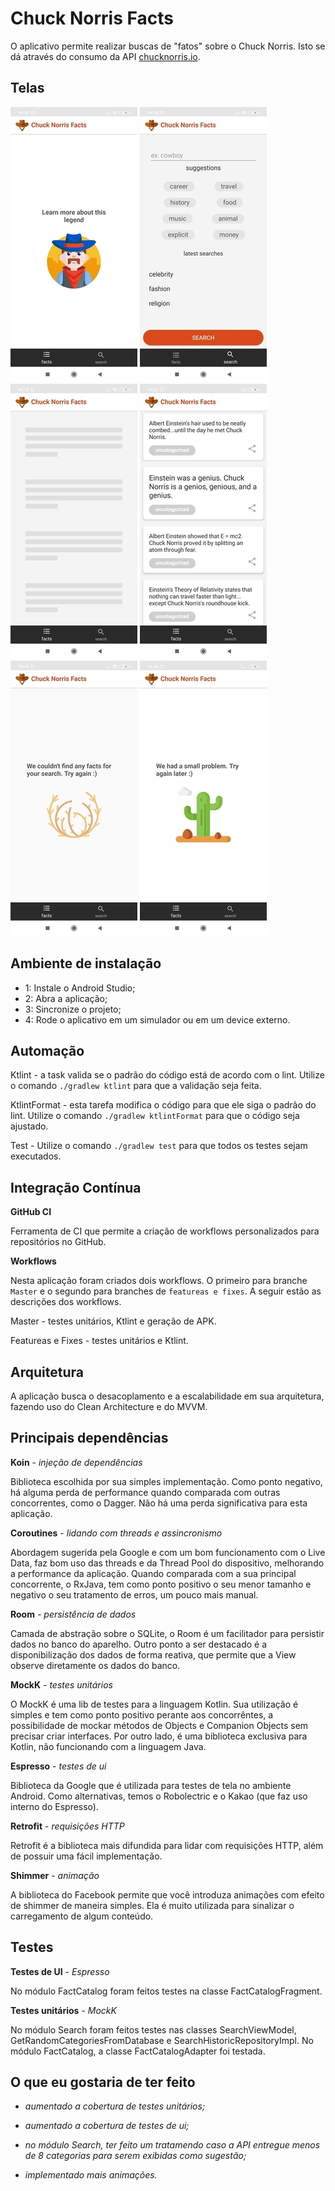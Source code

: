 # Chuck Norris Facts

O aplicativo permite realizar buscas de "fatos" sobre o Chuck Norris. Isto se dá através do consumo da API [chucknorris.io]( https://chucknorris.io/).

## Telas
![Tela de erro](/pictures/user_first_time_screen.jpg)
![Tela de erro](/pictures/search_screen.jpg)
![Tela de erro](/pictures/fact_catalog_loading_screen.jpg)
![Tela de erro](/pictures/fact_catalog_screen.jpg)
![Tela de erro](/pictures/without_result_screen.jpg)
![Tela de erro](/pictures/error_screen.jpg)

## Ambiente de instalação
* 1: Instale o Android Studio;
* 2: Abra a aplicação;
* 3: Sincronize o projeto;
* 4: Rode o aplicativo em um simulador ou em um device externo.

## Automação
Ktlint - a task valida se o padrão do código está de acordo com o lint. Utilize o comando `./gradlew ktlint` para que a validação seja feita.

KtlintFormat - esta tarefa modifica o código para que ele siga o padrão do lint. Utilize o comando `./gradlew ktlintFormat` para que o código seja ajustado.

Test - Utilize o comando `./gradlew test` para que todos os testes sejam executados.

## Integração Contínua
**GitHub CI**

Ferramenta de CI que permite a criação de workflows personalizados para repositórios no GitHub.

**Workflows**

Nesta aplicação foram criados dois workflows. O primeiro para branche `Master` e o segundo para branches de `featureas e fixes`. A seguir estão as descrições dos workflows.

Master - testes unitários, Ktlint e geração de APK.

Featureas e Fixes - testes unitários e Ktlint.

 ## Arquitetura
 A aplicação busca o desacoplamento e a escalabilidade em sua arquitetura, fazendo uso do Clean Architecture e do MVVM.

 ## Principais dependências
**Koin** - _injeção de dependências_
 <p>Biblioteca escolhida por sua simples implementação. Como ponto negativo, há alguma perda de performance quando comparada com outras concorrentes, como o Dagger. Não há uma perda significativa para esta aplicação.</p>

**Coroutines** - _lidando com threads e assincronismo_
 <p>Abordagem sugerida pela Google e com um bom funcionamento com o Live Data, faz bom uso das threads e da Thread Pool do dispositivo, melhorando a performance da aplicação. Quando comparada com a sua principal concorrente, o RxJava, tem como ponto positivo o seu menor tamanho e negativo o seu tratamento de erros, um pouco mais manual.</p>

**Room** - _persistência de dados_
 <p>Camada de abstração sobre o SQLite, o Room é um facilitador para persistir dados no banco do aparelho. Outro ponto a ser destacado é a disponibilização dos dados de forma reativa, que permite que a View observe diretamente os dados do banco.</p>

**MockK** - _testes unitários_ 
 <p>O MockK é uma lib de testes para a linguagem Kotlin. Sua utilização é simples e tem como ponto positivo perante aos concorrêntes, a possibilidade de mockar métodos de Objects e Companion Objects sem precisar criar interfaces. Por outro lado, é uma biblioteca exclusiva para Kotlin, não funcionando com a linguagem Java.</p>
 
 **Espresso** - _testes de ui_ 
 <p>Biblioteca da Google que é utilizada para testes de tela no ambiente Android. Como alternativas, temos o Robolectric e o Kakao (que faz uso interno do Espresso).</p>

**Retrofit** - _requisições HTTP_
 <p>Retrofit é a biblioteca mais difundida para lidar com requisições HTTP, além de possuir uma fácil implementação.</p>
 
 **Shimmer** - _animação_
 <p>A biblioteca do Facebook permite que você introduza animações com efeito de shimmer de maneira simples. Ela é muito utilizada para sinalizar o carregamento de algum conteúdo.</p>
 
## Testes

**Testes de UI** - _Espresso_
 <p>No módulo FactCatalog foram feitos testes na classe FactCatalogFragment.</p>
 
**Testes unitários** - _MockK_
 <p>No módulo Search foram feitos testes nas classes SearchViewModel, GetRandomCategoriesFromDatabase e SearchHistoricRepositoryImpl. No módulo FactCatalog, a classe FactCatalogAdapter foi testada.</p>
 
## O que eu gostaria de ter feito
 * _aumentado a cobertura de testes unitários;_
 
 * _aumentado a cobertura de testes de ui;_
    
 * _no módulo Search, ter feito um tratamendo caso a API entregue menos de 8 categorias para serem exibidas como sugestão;_
 
 * _implementado mais animações._
